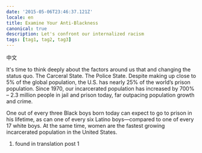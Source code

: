 ```yaml
---
date: '2015-05-06T23:46:37.121Z'
locale: en
title: Examine Your Anti-Blackness
canonical: true
description: Let's confront our internalized racism
tags: [tag1, tag2, tag3]
---
```


中文

It's time to think deeply about the factors around us that and changing the status quo.
The Carceral State. The Police State. Despite making up close to 5% of the global population, the U.S. has nearly 25% of the world’s prison population. Since 1970, our incarcerated population has increased by 700% ­­– 2.3 million people in jail and prison today, far outpacing population growth and crime.

One out of every three Black boys born today can expect to go to prison in his lifetime, as can one of every six Latino boys—compared to one of every 17 white boys. At the same time, women are the fastest growing incarcerated population in the United States.

1.  found in translation post 1
